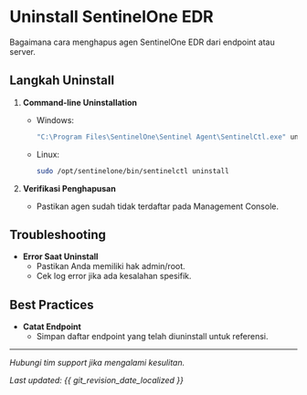 # Uninstall SentinelOne EDR

Bagaimana cara menghapus agen SentinelOne EDR dari endpoint atau server.

## Langkah Uninstall

1. **Command-line Uninstallation**
   - Windows: 
     ```cmd
     "C:\Program Files\SentinelOne\Sentinel Agent\SentinelCtl.exe" uninstall_agent
     ```
   - Linux:
     ```bash
     sudo /opt/sentinelone/bin/sentinelctl uninstall
     ```

2. **Verifikasi Penghapusan**
   - Pastikan agen sudah tidak terdaftar pada Management Console.

## Troubleshooting

- **Error Saat Uninstall**
  - Pastikan Anda memiliki hak admin/root.
  - Cek log error jika ada kesalahan spesifik.

## Best Practices

- **Catat Endpoint**
  - Simpan daftar endpoint yang telah diuninstall untuk referensi.

---

*Hubungi tim support jika mengalami kesulitan.*

*Last updated: {{ git_revision_date_localized }}*
